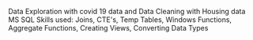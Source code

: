 Data Exploration with covid 19 data and
Data Cleaning with Housing data
MS SQL
Skills used: Joins, CTE's, Temp Tables, Windows Functions, Aggregate Functions, Creating Views, Converting Data Types

